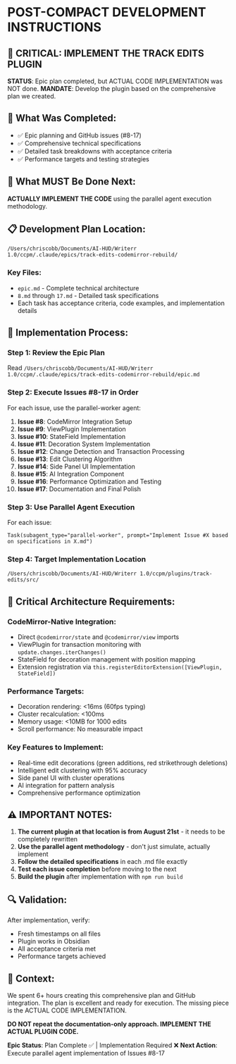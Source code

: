 # POST-COMPACT DEVELOPMENT INSTRUCTIONS

## 🚨 CRITICAL: IMPLEMENT THE TRACK EDITS PLUGIN

**STATUS**: Epic plan completed, but ACTUAL CODE IMPLEMENTATION was NOT done.
**MANDATE**: Develop the plugin based on the comprehensive plan we created.

## 📍 What Was Completed:
- ✅ Epic planning and GitHub issues (#8-17) 
- ✅ Comprehensive technical specifications
- ✅ Detailed task breakdowns with acceptance criteria
- ✅ Performance targets and testing strategies

## 🎯 What MUST Be Done Next:
**ACTUALLY IMPLEMENT THE CODE** using the parallel agent execution methodology.

## 📋 Development Plan Location:
```
/Users/chriscobb/Documents/AI-HUD/Writerr 1.0/ccpm/.claude/epics/track-edits-codemirror-rebuild/
```

### Key Files:
- `epic.md` - Complete technical architecture
- `8.md` through `17.md` - Detailed task specifications
- Each task has acceptance criteria, code examples, and implementation details

## 🚀 Implementation Process:

### Step 1: Review the Epic Plan
Read `/Users/chriscobb/Documents/AI-HUD/Writerr 1.0/ccpm/.claude/epics/track-edits-codemirror-rebuild/epic.md`

### Step 2: Execute Issues #8-17 in Order
For each issue, use the parallel-worker agent:

1. **Issue #8**: CodeMirror Integration Setup
2. **Issue #9**: ViewPlugin Implementation  
3. **Issue #10**: StateField Implementation
4. **Issue #11**: Decoration System Implementation
5. **Issue #12**: Change Detection and Transaction Processing
6. **Issue #13**: Edit Clustering Algorithm
7. **Issue #14**: Side Panel UI Implementation
8. **Issue #15**: AI Integration Component
9. **Issue #16**: Performance Optimization and Testing
10. **Issue #17**: Documentation and Final Polish

### Step 3: Use Parallel Agent Execution
For each issue:
```
Task(subagent_type="parallel-worker", prompt="Implement Issue #X based on specifications in X.md")
```

### Step 4: Target Implementation Location
```
/Users/chriscobb/Documents/AI-HUD/Writerr 1.0/ccpm/plugins/track-edits/src/
```

## 🎯 Critical Architecture Requirements:

### CodeMirror-Native Integration:
- Direct `@codemirror/state` and `@codemirror/view` imports
- ViewPlugin for transaction monitoring with `update.changes.iterChanges()`
- StateField for decoration management with position mapping
- Extension registration via `this.registerEditorExtension([ViewPlugin, StateField])`

### Performance Targets:
- Decoration rendering: <16ms (60fps typing)
- Cluster recalculation: <100ms 
- Memory usage: <10MB for 1000 edits
- Scroll performance: No measurable impact

### Key Features to Implement:
- Real-time edit decorations (green additions, red strikethrough deletions)
- Intelligent edit clustering with 95% accuracy
- Side panel UI with cluster operations
- AI integration for pattern analysis
- Comprehensive performance optimization

## ⚠️ IMPORTANT NOTES:

1. **The current plugin at that location is from August 21st** - it needs to be completely rewritten
2. **Use the parallel agent methodology** - don't just simulate, actually implement
3. **Follow the detailed specifications** in each .md file exactly
4. **Test each issue completion** before moving to the next
5. **Build the plugin** after implementation with `npm run build`

## 🔍 Validation:
After implementation, verify:
- Fresh timestamps on all files
- Plugin works in Obsidian
- All acceptance criteria met
- Performance targets achieved

## 📝 Context:
We spent 6+ hours creating this comprehensive plan and GitHub integration. The plan is excellent and ready for execution. The missing piece is the ACTUAL CODE IMPLEMENTATION.

**DO NOT repeat the documentation-only approach. IMPLEMENT THE ACTUAL PLUGIN CODE.**

**Epic Status**: Plan Complete ✅ | Implementation Required ❌
**Next Action**: Execute parallel agent implementation of Issues #8-17